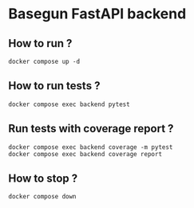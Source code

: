 # Basegun FastAPI backend

## How to run ?

```shell
docker compose up -d
```

## How to run tests ?

```shell
docker compose exec backend pytest
```

## Run tests with coverage report ?

```shell
docker compose exec backend coverage -m pytest
docker compose exec backend coverage report
```

## How to stop ?

```shell
docker compose down
```
